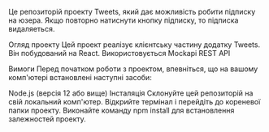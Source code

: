 Це репозиторій проекту Tweets, який дає можливість робити підписку на юзера.
Якщо повторно натиснути кнопку підписку, то підписка видаляеться.

Огляд проекту Цей проект реалізує клієнтську частину додатку Tweets. Він
побудований на React. Використовується Mockapi REST API

Вимоги Перед початком роботи з проектом, впевніться, що на вашому комп'ютері
встановлені наступні засоби:

Node.js (версія 12 або вище) Інсталяція Склонуйте цей репозиторій на свій
локальний комп'ютер. Відкрийте термінал і перейдіть до кореневої папки проекту.
Виконайте команду npm install для встановлення залежностей проекту.
